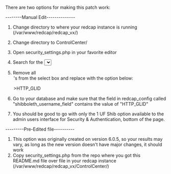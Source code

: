 There are two options for making this patch work:

--------Manual Edit--------------
1) Change directory to where your redcap instance is running (/var/www/redcap/redcap_vx/)
2) Change directory to ControlCenter/
3) Open security_settings.php in your favorite editor
4) Search for the <select> box with name="shibboleth_username_field"
5) Remove all <option>'s from the select box and replace with the option below:

	<option value='HTTP_GLID' <?php echo ($element_data['shibboleth_username_field'] == "HTTP_GLID" ? "selected" : "") ?>>HTTP_GLID</option>

6) Go to your database and make sure that the field in redcap_config called "shibboleth_username_field" contains the value of "HTTP_GLID"
7) You should be good to go with only the 1 UF Shib option available to the admin users interface for Security & Authentication, bottom of the page.

---------Pre-Edited file----------
1) This option was originally created on version 6.0.5, so your results may vary, as long as the new version doesn't have major
changes, it should work
2) Copy security_settings.php from the repo where you got this README.md file over file in your redcap instance (/var/www/redcap/redcap_vx/ControlCenter/)
